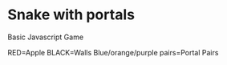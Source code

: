 # Snake with portals
Basic Javascript Game

RED=Apple
BLACK=Walls
Blue/orange/purple pairs=Portal Pairs
